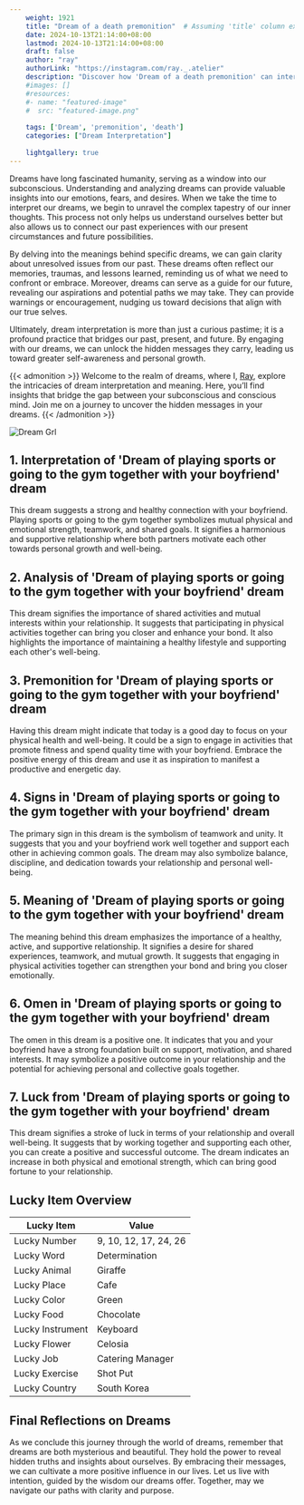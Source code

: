 ```yaml
---
    weight: 1921
    title: "Dream of a death premonition"  # Assuming 'title' column exists
    date: 2024-10-13T21:14:00+08:00
    lastmod: 2024-10-13T21:14:00+08:00
    draft: false
    author: "ray"
    authorLink: "https://instagram.com/ray._.atelier"
    description: "Discover how 'Dream of a death premonition' can interpret your future and uncover its significant meanings in your life."
    #images: []
    #resources:
    #- name: "featured-image"
    #  src: "featured-image.png"
    
    tags: ['Dream', 'premonition', 'death']
    categories: ["Dream Interpretation"]
    
    lightgallery: true
---
```

    
Dreams have long fascinated humanity, serving as a window into our subconscious. Understanding and analyzing dreams can provide valuable insights into our emotions, fears, and desires. When we take the time to interpret our dreams, we begin to unravel the complex tapestry of our inner thoughts. This process not only helps us understand ourselves better but also allows us to connect our past experiences with our present circumstances and future possibilities.

By delving into the meanings behind specific dreams, we can gain clarity about unresolved issues from our past. These dreams often reflect our memories, traumas, and lessons learned, reminding us of what we need to confront or embrace. Moreover, dreams can serve as a guide for our future, revealing our aspirations and potential paths we may take. They can provide warnings or encouragement, nudging us toward decisions that align with our true selves.

Ultimately, dream interpretation is more than just a curious pastime; it is a profound practice that bridges our past, present, and future. By engaging with our dreams, we can unlock the hidden messages they carry, leading us toward greater self-awareness and personal growth.

{{< admonition >}}
Welcome to the realm of dreams, where I, [Ray](https://instagram.com/ray._.atelier), explore the intricacies of dream interpretation and meaning. Here, you’ll find insights that bridge the gap between your subconscious and conscious mind. Join me on a journey to uncover the hidden messages in your dreams.
{{< /admonition >}}

![Dream Grl](https://cdn.pixabay.com/photo/2017/11/02/03/35/gothic-2910057_1280.jpg "Dream Grl")

## 1. Interpretation of 'Dream of playing sports or going to the gym together with your boyfriend' dream

This dream suggests a strong and healthy connection with your boyfriend. Playing sports or going to the gym together symbolizes mutual physical and emotional strength, teamwork, and shared goals. It signifies a harmonious and supportive relationship where both partners motivate each other towards personal growth and well-being.

## 2. Analysis of 'Dream of playing sports or going to the gym together with your boyfriend' dream

This dream signifies the importance of shared activities and mutual interests within your relationship. It suggests that participating in physical activities together can bring you closer and enhance your bond. It also highlights the importance of maintaining a healthy lifestyle and supporting each other's well-being.

## 3. Premonition for 'Dream of playing sports or going to the gym together with your boyfriend' dream

Having this dream might indicate that today is a good day to focus on your physical health and well-being. It could be a sign to engage in activities that promote fitness and spend quality time with your boyfriend. Embrace the positive energy of this dream and use it as inspiration to manifest a productive and energetic day.

## 4. Signs in 'Dream of playing sports or going to the gym together with your boyfriend' dream

The primary sign in this dream is the symbolism of teamwork and unity. It suggests that you and your boyfriend work well together and support each other in achieving common goals. The dream may also symbolize balance, discipline, and dedication towards your relationship and personal well-being.

## 5. Meaning of 'Dream of playing sports or going to the gym together with your boyfriend' dream

The meaning behind this dream emphasizes the importance of a healthy, active, and supportive relationship. It signifies a desire for shared experiences, teamwork, and mutual growth. It suggests that engaging in physical activities together can strengthen your bond and bring you closer emotionally.

## 6. Omen in 'Dream of playing sports or going to the gym together with your boyfriend' dream

The omen in this dream is a positive one. It indicates that you and your boyfriend have a strong foundation built on support, motivation, and shared interests. It may symbolize a positive outcome in your relationship and the potential for achieving personal and collective goals together.

## 7. Luck from 'Dream of playing sports or going to the gym together with your boyfriend' dream

This dream signifies a stroke of luck in terms of your relationship and overall well-being. It suggests that by working together and supporting each other, you can create a positive and successful outcome. The dream indicates an increase in both physical and emotional strength, which can bring good fortune to your relationship.

## Lucky Item Overview
| Lucky Item          | Value              |
|---------------|--------------------|
| Lucky Number        | 9, 10, 12, 17, 24, 26  |
| Lucky Word          | Determination |
| Lucky Animal        | Giraffe |
| Lucky Place         | Cafe     |
| Lucky Color         | Green     |
| Lucky Food          | Chocolate      |
| Lucky Instrument    | Keyboard |
| Lucky Flower        | Celosia    |
| Lucky Job           | Catering Manager       |
| Lucky Exercise      | Shot Put  |
| Lucky Country       | South Korea    |


##  Final Reflections on Dreams

As we conclude this journey through the world of dreams, remember that dreams are both mysterious and beautiful. They hold the power to reveal hidden truths and insights about ourselves. By embracing their messages, we can cultivate a more positive influence in our lives. Let us live with intention, guided by the wisdom our dreams offer. Together, may we navigate our paths with clarity and purpose.
